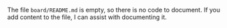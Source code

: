 The file `board/README.md` is empty, so there is no code to document. If you add content to the file, I can assist with documenting it.